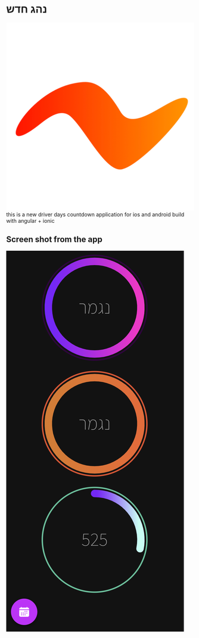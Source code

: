 # נהג חדש
![logo](resources/icon.PNG "Title")
this is a new driver days countdown application for ios and android build with angular + ionic

## Screen shot from the app
![Screen Shot](src/assets/Screenshot.png)
